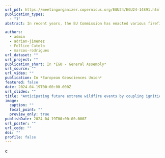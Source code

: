 ```yaml
---
url_pdf: https://meetingorganizer.copernicus.org/EGU24/EGU24-14891.html
publication_types:
  - "1"
abstract: In recent years, the EU Commission has enacted various firefighting policies to combat and diminish the adverse effects of wildfires. The Mediterranean area has experienced an observable extension of its wildfire season, coupled with rapid shifts in fire-weather dynamics, resulting in exceptionally severe wildfire occurrences. As of 2022, the EU has recorded an approximate total burned area of 792,902 hectares, with forests accounting for 66% of this figure (Rodrigues et al., 2023). The main objective of this study is to anticipate extreme wildfire conditions by providing a synthetic product depicting the chances of a fire event starting and escaping containment. To do so, we combined empirical models of ignition likelihood and effectiveness of the initial attack stage. We employed machine learning techniques to calibrate binary regression models using historical wildfire ignition data and geospatial layer depicting the main drivers of ignition and containment, namely accessibility, human pressure on wildlands, fuel moisture and availability. We illustrate our approach along the Mediterranean coastal region of Spain. Our approach enables us to predict wildfire contention capacity under diverse population growth and climate warming scenarios. This strategy aims to improve disaster risk reduction by pointing wildfire management zones and prioritizing intervention in high-risk areas. Results indicate a high predictive ability to model human-caused wildfire ignition (AUC>0.80) but a modest capability to capture the containment capability (AUC≈0.70). Accessibility by road largely controls the spatial pattern of ignition and containment, with dead fuel moisture content modulating the temporal pattern of probability. We further illustrate the approach by providing insights into future SSP (Shared Socieconomic Pathways) scenarios by synthesizing both products into comprehensive management zones (Rodrigues et al., 2022).

authors:
  - admin
  - adrian-jimenez
  - Fellice Catelo
  - marcos-rodrigues
url_dataset: ""
url_project: ""
publication_short: In *EGU - General Assembly*
url_source: ""
url_video: ""
publication: In *European Geosciences Union*
featured: false
date: 2024-04-19T00:00:00.000Z
url_slides: ""
title: "Anticipating future extreme wildfire events by coupling ignition and success of initial attack models"
image:
  caption: ""
  focal_point: ""
  preview_only: true
publishDate: 2024-04-19T00:00:00.000Z
url_poster: ""
url_code: ""
doi: ""
profile: false
---
```


 c
